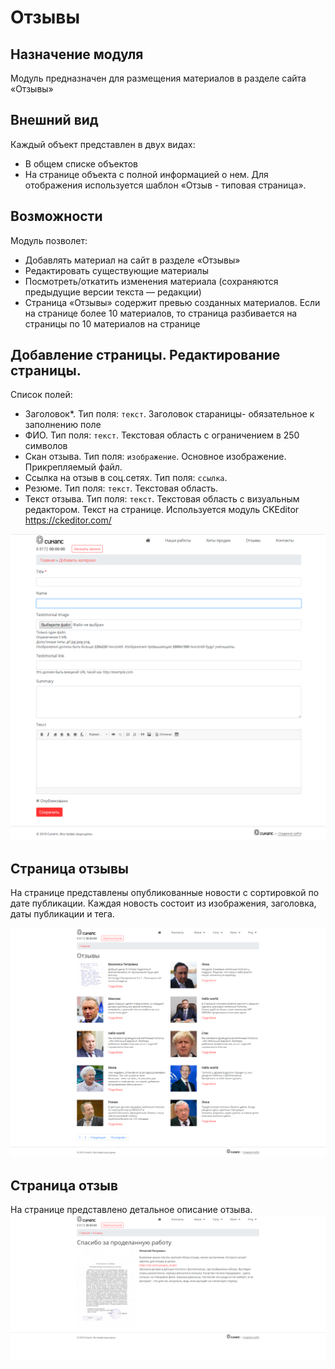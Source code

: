 # Отзывы
## Назначение модуля
Модуль предназначен для размещения материалов в разделе сайта «Отзывы»
## Внешний вид
Каждый объект представлен в двух видах:
- В общем списке объектов
- На странице объекта с полной информацией о нем. Для отображения используется шаблон «Отзыв - типовая страница».
## Возможности
Модуль позволет:
- Добавлять материал на сайт в разделе «Отзывы»
- Редактировать существующие материалы
- Посмотреть/откатить изменения материала (сохраняются предыдущие версии текста — редакции)
- Страница «Отзывы» содержит превью созданных материалов. Если на странице более 10 материалов, то страница разбивается на страницы по 10 материалов на странице
## Добавление страницы. Редактирование страницы.
Список полей:
- Заголовок*. Тип поля: `текст`. Заголовок стараницы- обязательное к заполнению поле
- ФИО. Тип поля: `текст`. Текстовая область с ограничением в 250 символов
- Скан отзыва. Тип поля: `изображение`. Основное изображение. Прикрепляемый файл.
- Ссылка на отзыв в соц.сетях. Тип поля: `ссылка`.
- Резюме. Тип поля: `текст`. Текстовая область.
- Текст отзыва. Тип поля: `текст`. Текстовая область с визуальным редактором. Текст на странице. Используется модуль CKEditor <https://ckeditor.com/>


[identifier]: https://github.com/synapse-studio/dogovor/blob/master/tz/openTZ.md#%D0%A2%D1%80%D0%B5%D0%B1%D0%BE%D0%B2%D0%B0%D0%BD%D0%B8%D1%8F-%D0%BA-%D1%85%D1%80%D0%B0%D0%BD%D0%B5%D0%BD%D0%B8%D1%8E-%D0%B4%D0%B0%D0%BD%D0%BD%D1%8B%D1%85

<img src="https://github.com/synapse-studio/helper/blob/master/tz/comment/testimonial.png">


## Страница отзывы
На странице представлены опубликованные новости с сортировкой по дате публикации.
Каждая новость состоит из изображения, заголовка, даты публикации и тега.

<img src="https://github.com/synapse-studio/helper/blob/master/tz/comment/testimonial_1.png">

## Страница отзыв
На странице представлено детальное описание отзыва. 
<img src="https://github.com/synapse-studio/helper/blob/master/tz/comment/testimonial_2.png">
